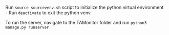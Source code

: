 Run `source sourcevenv.sh` script to initialize the python virtual environment
    - Run `deactivate` to exit the python venv

To run the server, navigate to the TAMonitor folder and run `python3 manage.py runserver`
